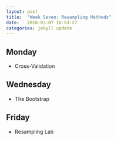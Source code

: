 ```yaml
---
layout: post
title:  "Week Seven: Resampling Methods"
date:   2016-03-07 16:53:27
categories: jekyll update
---
```


## Monday
- Cross-Validation

## Wednesday
- The Bootstrap

## Friday
- Resampling Lab